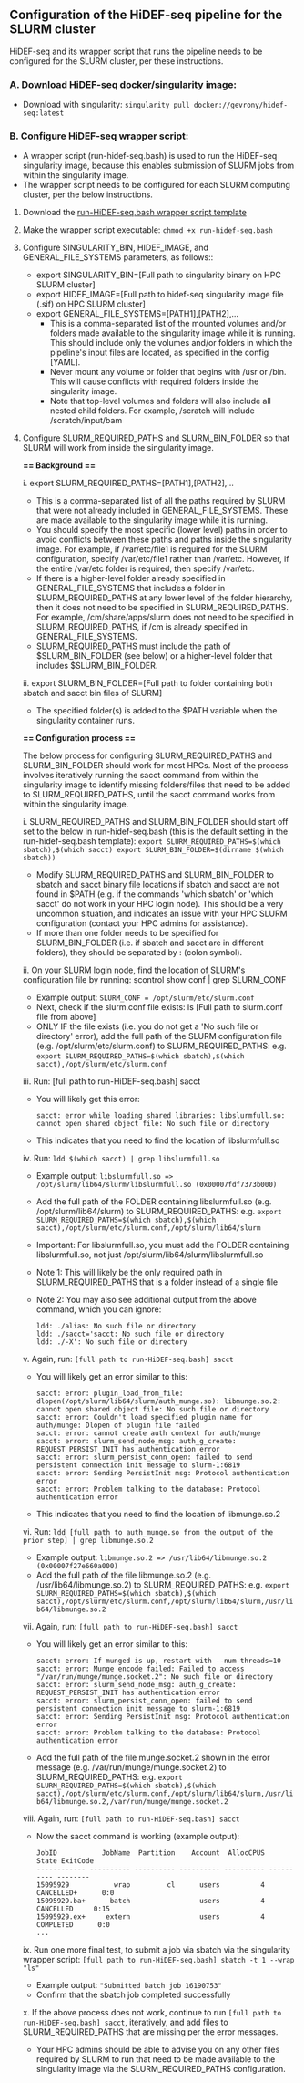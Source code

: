 ## Configuration of the HiDEF-seq pipeline for the SLURM cluster
HiDEF-seq and its wrapper script that runs the pipeline needs to be configured for the SLURM cluster, per these instructions.

### A. Download HiDEF-seq docker/singularity image:
- Download with singularity: ```singularity pull docker://gevrony/hidef-seq:latest```

### B. Configure HiDEF-seq wrapper script: 
- A wrapper script (run-hidef-seq.bash) is used to run the HiDEF-seq singularity image, because this enables submission of SLURM jobs from within the singularity image.
- The wrapper script needs to be configured for each SLURM computing cluster, per the below instructions.
1. Download the [run-HiDEF-seq.bash wrapper script template](https://github.com/gevro/HiDEF-seq/raw/main/scripts/run-HiDEF-seq.bash)
2. Make the wrapper script executable: ```chmod +x run-hidef-seq.bash```
3. Configure SINGULARITY_BIN, HIDEF_IMAGE, and GENERAL_FILE_SYSTEMS parameters, as follows::
    - export SINGULARITY_BIN=[Full path to singularity binary on HPC SLURM cluster]
    - export HIDEF_IMAGE=[Full path to hidef-seq singularity image file (.sif) on HPC SLURM cluster]
    - export GENERAL_FILE_SYSTEMS=[PATH1],[PATH2],...
      - This is a comma-separated list of the mounted volumes and/or folders made available to the singularity image while it is running. This should include only the volumes and/or folders in which the pipeline's input files are located, as specified in the config [YAML].
      - Never mount any volume or folder that begins with /usr or /bin. This will cause conflicts with required folders inside the singularity image.
      - Note that top-level volumes and folders will also include all nested child folders. For example, /scratch will include /scratch/input/bam
    
4. Configure SLURM_REQUIRED_PATHS and SLURM_BIN_FOLDER so that SLURM will work from inside the singularity image.

    **== Background ==**
      
      i. export SLURM_REQUIRED_PATHS=[PATH1],[PATH2],...  
      - This is a comma-separated list of all the paths required by SLURM that were not already included in GENERAL_FILE_SYSTEMS. These are made available to the singularity image while it is running.
      - You should specify the most specific (lower level) paths in order to avoid conflicts between these paths and paths inside the singularity image. For example, if /var/etc/file1 is required for the SLURM configuration, specify /var/etc/file1 rather than /var/etc. However, if the entire /var/etc folder is required, then specify /var/etc.
      - If there is a higher-level folder already specified in GENERAL_FILE_SYSTEMS that includes a folder in SLURM_REQUIRED_PATHS at any lower level of the folder hierarchy, then it does not need to be specified in SLURM_REQUIRED_PATHS. For example, /cm/share/apps/slurm does not need to be specified in SLURM_REQUIRED_PATHS, if /cm is already specified in GENERAL_FILE_SYSTEMS.
      - SLURM_REQUIRED_PATHS must include the path of $SLURM_BIN_FOLDER (see below) or a higher-level folder that includes $SLURM_BIN_FOLDER.

      ii. export SLURM_BIN_FOLDER=[Full path to folder containing both sbatch and sacct bin files of SLURM]
      - The specified folder(s) is added to the $PATH variable when the singularity container runs.
      
      **== Configuration process ==**
    
      The below process for configuring SLURM_REQUIRED_PATHS and SLURM_BIN_FOLDER should work for most HPCs. Most of the process involves iteratively running the sacct command from within the singularity image to identify missing folders/files that need to be added to SLURM_REQUIRED_PATHS, until the sacct command works from within the singularity image.
    
      i. SLURM_REQUIRED_PATHS and SLURM_BIN_FOLDER should start off set to the below in run-hidef-seq.bash (this is the default setting in the run-hidef-seq.bash template):
        ```
        export SLURM_REQUIRED_PATHS=$(which sbatch),$(which sacct)
        export SLURM_BIN_FOLDER=$(dirname $(which sbatch))
        ```
          
      - Modify SLURM_REQUIRED_PATHS and SLURM_BIN_FOLDER to sbatch and sacct binary file locations if sbatch and sacct are not found in $PATH (e.g. if the commands 'which sbatch' or 'which sacct' do not work in your HPC login node). This should be a very uncommon situation, and indicates an issue with your HPC SLURM configuration (contact your HPC admins for assistance).
      - If more than one folder needs to be specified for SLURM_BIN_FOLDER (i.e. if sbatch and sacct are in different folders), they should be separated by : (colon symbol).
    
    ii. On your SLURM login node, find the location of SLURM's configuration file by running: scontrol show conf | grep SLURM_CONF
      - Example output: ```SLURM_CONF = /opt/slurm/etc/slurm.conf```
      - Next, check if the slurm.conf file exists:
          ls [Full path to slurm.conf file from above]
      - ONLY IF the file exists (i.e. you do not get a 'No such file or directory' error), add the full path of the SLURM configuration file (e.g. /opt/slurm/etc/slurm.conf) to SLURM_REQUIRED_PATHS:
        e.g. ```export SLURM_REQUIRED_PATHS=$(which sbatch),$(which sacct),/opt/slurm/etc/slurm.conf```
    
    iii. Run: [full path to run-HiDEF-seq.bash] sacct
      - You will likely get this error:
          ```
          sacct: error while loading shared libraries: libslurmfull.so: cannot open shared object file: No such file or directory
          ```
      - This indicates that you need to find the location of libslurmfull.so

    iv. Run: ```ldd $(which sacct) | grep libslurmfull.so```
      - Example output: ```libslurmfull.so => /opt/slurm/lib64/slurm/libslurmfull.so (0x00007fdf7373b000)```
      - Add the full path of the FOLDER containing libslurmfull.so (e.g. /opt/slurm/lib64/slurm) to SLURM_REQUIRED_PATHS:
        e.g. ```export SLURM_REQUIRED_PATHS=$(which sbatch),$(which sacct),/opt/slurm/etc/slurm.conf,/opt/slurm/lib64/slurm```
        
      - Important: For libslurmfull.so, you must add the FOLDER containing libslurmfull.so, not just /opt/slurm/lib64/slurm/libslurmfull.so
      - Note 1: This will likely be the only required path in SLURM_REQUIRED_PATHS that is a folder instead of a single file
      - Note 2: You may also see additional output from the above command, which you can ignore:
          ```
          ldd: ./alias: No such file or directory
          ldd: ./sacct='sacct: No such file or directory
          ldd: ./-X': No such file or directory
          ```
      
    v. Again, run: ```[full path to run-HiDEF-seq.bash] sacct```
      - You will likely get an error similar to this:
        ```
        sacct: error: plugin_load_from_file: dlopen(/opt/slurm/lib64/slurm/auth_munge.so): libmunge.so.2: cannot open shared object file: No such file or directory
        sacct: error: Couldn't load specified plugin name for auth/munge: Dlopen of plugin file failed
        sacct: error: cannot create auth context for auth/munge
        sacct: error: slurm_send_node_msg: auth_g_create: REQUEST_PERSIST_INIT has authentication error
        sacct: error: slurm_persist_conn_open: failed to send persistent connection init message to slurm-1:6819
        sacct: error: Sending PersistInit msg: Protocol authentication error
        sacct: error: Problem talking to the database: Protocol authentication error
        ```
        
      - This indicates that you need to find the location of libmunge.so.2
      
    vi. Run: ```ldd [full path to auth_munge.so from the output of the prior step] | grep libmunge.so.2```
      - Example output: ```libmunge.so.2 => /usr/lib64/libmunge.so.2 (0x00007f27e660a000)```
      - Add the full path of the file libmunge.so.2 (e.g. /usr/lib64/libmunge.so.2) to SLURM_REQUIRED_PATHS:
        e.g. ```export SLURM_REQUIRED_PATHS=$(which sbatch),$(which sacct),/opt/slurm/etc/slurm.conf,/opt/slurm/lib64/slurm,/usr/lib64/libmunge.so.2```
        
    vii. Again, run: ```[full path to run-HiDEF-seq.bash] sacct```
      - You will likely get an error similar to this:
        ```
        sacct: error: If munged is up, restart with --num-threads=10
        sacct: error: Munge encode failed: Failed to access "/var/run/munge/munge.socket.2": No such file or directory
        sacct: error: slurm_send_node_msg: auth_g_create: REQUEST_PERSIST_INIT has authentication error
        sacct: error: slurm_persist_conn_open: failed to send persistent connection init message to slurm-1:6819
        sacct: error: Sending PersistInit msg: Protocol authentication error
        sacct: error: Problem talking to the database: Protocol authentication error
        ```
        
      - Add the full path of the file munge.socket.2 shown in the error message (e.g. /var/run/munge/munge.socket.2) to SLURM_REQUIRED_PATHS:
        e.g. ```export SLURM_REQUIRED_PATHS=$(which sbatch),$(which sacct),/opt/slurm/etc/slurm.conf,/opt/slurm/lib64/slurm,/usr/lib64/libmunge.so.2,/var/run/munge/munge.socket.2```
        
    viii. Again, run: ```[full path to run-HiDEF-seq.bash] sacct```
      - Now the sacct command is working (example output):
        ```
        JobID           JobName  Partition    Account  AllocCPUS      State ExitCode 
        ------------ ---------- ---------- ---------- ---------- ---------- -------- 
        15095929           wrap         cl      users          4 CANCELLED+      0:0 
        15095929.ba+      batch                 users          4  CANCELLED     0:15 
        15095929.ex+     extern                 users          4  COMPLETED      0:0 
        ...
        ```
      
    ix. Run one more final test, to submit a job via sbatch via the singularity wrapper script: ```[full path to run-HiDEF-seq.bash] sbatch -t 1 --wrap "ls"```
      - Example output: ```"Submitted batch job 16190753"```
      - Confirm that the sbatch job completed successfully
      
    x. If the above process does not work, continue to run ```[full path to run-HiDEF-seq.bash] sacct```, iteratively, and add files to SLURM_REQUIRED_PATHS that are missing per the error messages.
      - Your HPC admins should be able to advise you on any other files required by SLURM to run that need to be made available to the singularity image via the SLURM_REQUIRED_PATHS configuration.
